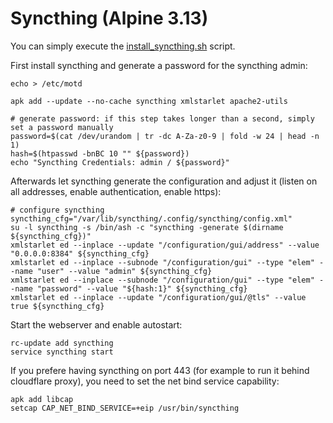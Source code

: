 # Syncthing (Alpine 3.13)
You can simply execute the [install_syncthing.sh](./syncthing.sh) script.

First install syncthing and generate a password for the syncthing admin: 
```shell
echo > /etc/motd

apk add --update --no-cache syncthing xmlstarlet apache2-utils

# generate password: if this step takes longer than a second, simply set a password manually
password=$(cat /dev/urandom | tr -dc A-Za-z0-9 | fold -w 24 | head -n 1)
hash=$(htpasswd -bnBC 10 "" ${password})
echo "Syncthing Credentials: admin / ${password}"
```

Afterwards let syncthing generate the configuration and adjust it (listen on all addresses, enable authentication, enable https):
```shell
# configure syncthing
syncthing_cfg="/var/lib/syncthing/.config/syncthing/config.xml"
su -l syncthing -s /bin/ash -c "syncthing -generate $(dirname ${syncthing_cfg})"
xmlstarlet ed --inplace --update "/configuration/gui/address" --value "0.0.0.0:8384" ${syncthing_cfg}
xmlstarlet ed --inplace --subnode "/configuration/gui" --type "elem" --name "user" --value "admin" ${syncthing_cfg}
xmlstarlet ed --inplace --subnode "/configuration/gui" --type "elem" --name "password" --value "${hash:1}" ${syncthing_cfg}
xmlstarlet ed --inplace --update "/configuration/gui/@tls" --value true ${syncthing_cfg}
```

Start the webserver and enable autostart:
```shell
rc-update add syncthing
service syncthing start
```

If you prefere having syncthing on port 443 (for example to run it behind cloudflare proxy), you need to set the net bind service capability:
```shell
apk add libcap
setcap CAP_NET_BIND_SERVICE=+eip /usr/bin/syncthing
```
